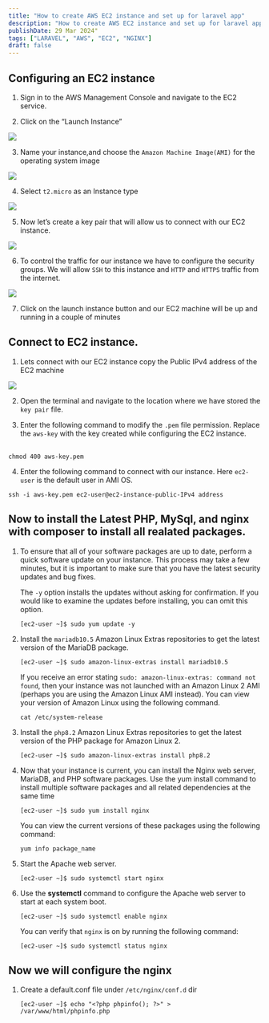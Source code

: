 ```yaml
---
title: "How to create AWS EC2 instance and set up for laravel app"
description: "How to create AWS EC2 instance and set up for laravel app with all related env packages."
publishDate: 29 Mar 2024"
tags: ["LARAVEL", "AWS", "EC2", "NGINX"]
draft: false
---
```




## Configuring an EC2 instance 

1. Sign in to the AWS Management Console and navigate to the EC2 service.

2. Click on the “Launch Instance”

![](../../assets/launch-instance.png)

3. Name your instance,and choose the `Amazon Machine Image(AMI)` for the operating system image

![](../../assets/os-image.png)

4. Select `t2.micro` as an Instance type

![](../../assets/instance-type.png)

5. Now let’s create a key pair that will allow us to connect with our EC2 instance.

![](../../assets/key-pair.png)

6. To control the traffic for our instance we have to configure the security groups. We will allow `SSH` to this instance and `HTTP` and `HTTPS` traffic from the internet.

![](../../assets/security-group.png)

7. Click on the launch instance button and our EC2 machine will be up and running in a couple of minutes

##  Connect to EC2 instance.


1. Lets connect with our EC2 instance copy the Public IPv4 address of the EC2 machine

![](../../assets/ec2-ip.png)

2. Open the terminal and navigate to the location where we have stored the `key pair` file.

3. Enter the following command to modify the `.pem` file permission. Replace the `aws-key` with the key created while configuring the EC2 instance.  
 

```plaintext
chmod 400 aws-key.pem
```

4. Enter the following command to connect with our instance. Here `ec2-user` is the default user in AMI OS.

```plaintext
ssh -i aws-key.pem ec2-user@ec2-instance-public-IPv4 address
```

##  Now to install the Latest PHP, MySql, and nginx with composer to install all realated packages.

1.  To ensure that all of your software packages are up to date, perform a quick software update on your instance. This process may take a few minutes, but it is important to make sure that you have the latest security updates and bug fixes.
    
    The `-y` option installs the updates without asking for confirmation. If you would like to examine the updates before installing, you can omit this option.
    
    ```plaintext
    [ec2-user ~]$ sudo yum update -y
    ```
    
2.  Install the `mariadb10.5` Amazon Linux Extras repositories to get the latest version of the MariaDB package.
    
    ```plaintext
    [ec2-user ~]$ sudo amazon-linux-extras install mariadb10.5
    ```
    
    If you receive an error stating `sudo: amazon-linux-extras: command not found`, then your instance was not launched with an Amazon Linux 2 AMI (perhaps you are using the Amazon Linux AMI instead). You can view your version of Amazon Linux using the following command.
    
    ```plaintext
    cat /etc/system-release
    ```
    
3.  Install the `php8.2` Amazon Linux Extras repositories to get the latest version of the PHP package for Amazon Linux 2.
    
    ```plaintext
    [ec2-user ~]$ sudo amazon-linux-extras install php8.2
    ```
    
4.  Now that your instance is current, you can install the Nginx web server, MariaDB, and PHP software packages. Use the yum install command to install multiple software packages and all related dependencies at the same time
    
    ```plaintext
    [ec2-user ~]$ sudo yum install nginx
    ```
    
    You can view the current versions of these packages using the following command:
    
    ```plaintext
    yum info package_name
    ```
    
5.  Start the Apache web server.
    
    ```plaintext
    [ec2-user ~]$ sudo systemctl start nginx
    ```
    
6.  Use the **systemctl** command to configure the Apache web server to start at each system boot.
    
    ```plaintext
    [ec2-user ~]$ sudo systemctl enable nginx
    ```
    
    You can verify that `nginx` is on by running the following command:
    
    ```plaintext
    [ec2-user ~]$ sudo systemctl status nginx
    ```
    

## Now we will configure the nginx

1.  Create a default.conf file under `/etc/nginx/conf.d` dir
    
    ```plaintext
    [ec2-user ~]$ echo "<?php phpinfo(); ?>" > /var/www/html/phpinfo.php
    ```